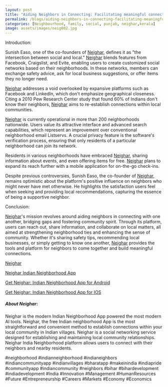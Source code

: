 ```yaml
---
layout: post
title: "Aiding Neighbors in Connecting: Facilitating meaningful connections among neighbors"
permalink: /blogs/aiding-neighbors-in-connecting-facilitating-meaningful-connections-among-neighbors
categories: [Neighbourhood, family, social, punjab, neighar,kerala]
image: assets/images/neig002.jpg
---
```



Introduction:

Sunish Easo, one of the co-founders of [Neighar](https://neighar.com/download), defines it as "the intersection between social and local." [Neighar](https://neighar.com/download) blends features from Facebook, Craigslist, and Evite, enabling users to create customized social networks based on their neighborhoods. In these networks, members can exchange safety advice, ask for local business suggestions, or offer items they no longer need.

[Neighar](https://neighar.com/download) addresses a void overlooked by expansive platforms such as Facebook and LinkedIn, which don't emphasize geographical closeness. Citing a 2010 Pew Research Center study that found 60% of Indians don't know their neighbors, [Neighar](https://neighar.com/download) aims to re-establish connections within local communities.

[Neighar](https://neighar.com/download) is currently operational in more than 200 neighborhoods nationwide. Users value its attractive interface and advanced search capabilities, which represent an improvement over conventional neighborhood email Listservs. A crucial privacy feature is the software's verification process, ensuring that only residents of a particular neighborhood can join its network.

Residents in various neighborhoods have embraced [Neighar](https://neighar.com/download), sharing information about events, and even offering items for free. [Neighar](https://neighar.com/download) plans to expand its reach further with a mobile application for on-the-go check-ins.

Despite previous controversies, Sunish Easo, the co-founder of [Neighar](https://neighar.com/download), remains optimistic about the platform's positive influence on neighbors who might never have met otherwise. He highlights the satisfaction users feel when seeking and providing local recommendations, capturing the essence of being a supportive neighbor.


Conclusion:

[Neighar](https://neighar.com/download)'s mission revolves around aiding neighbors in connecting with one another, bridging gaps and fostering community spirit. Through its platform, users can reach out, share information, and collaborate on local matters, all aimed at strengthening neighborhood ties and enhancing the sense of community. Whether it's sharing safety tips, recommending local businesses, or simply getting to know one another, [Neighar](https://neighar.com/download) provides the tools and platform for neighbors to come together and build meaningful connections.

[Neighar](https://www.neighar.com)

[Neighar Indian Neighborhood App](https://neighar.com/download)

[Get Neighar: Indian Neighborhood App for Android](https://play.google.com/store/apps/details?id=com.neighar.app)

[Get Neighar: Indian Neighborhood App for IOS](https://apps.apple.com/us/app/neighar-india-neighborhood-app/id6471035218)

##### About Neighar:

Neighar is the modern Indian Neighborhood App powered the most modern AI tools. Neighar, the free Indian neighborhood App is the most straightforward and convenient method to establish connections within your local community in Indian villages. Neighar is a social networking service designed for establishing and maintaining local community relationships. Neighar India Neighborhood platform allows users to connect with their neighbors and nearby residents.

#neighborhood #indianneighborhood #indianeighbors #indiancommunityapp #indianvillages #bharatapp #makeinindia #indiapride #communityapp #indiancommunity #neighbors #bihar #bihardevelopment #indiadevelopment #India #Innovation #Management #HumanResources #Future #Entrepreneurship #Careers #Markets #Economy #Economics